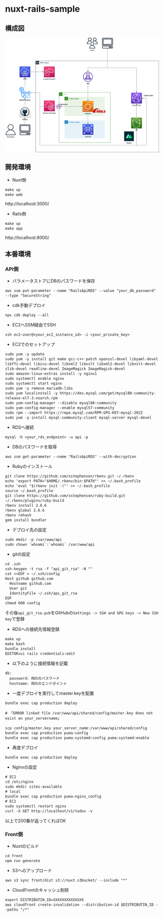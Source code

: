 # nuxt-rails-sample

## 構成図
![](docs/archtecture.drawio.png)

## 開発環境
- Nuxt側
```
make up
make web
```
http://localhost:3000/

- Rails側
```
make up
make app
```
http://localhost:8000/

## 本番環境
### API側
- パラメータストアにDBのパスワードを保存
```
aws ssm put-parameter --name "RailsApiRDS" --value "your_db_password" --type "SecureString"
```

- cdk手動デプロイ
```
npx cdk deploy --all
```

- EC2へSSM経由でSSH
```
ssh ec2-user@<your_ec2_instance_id> -i <your_private_key>
```

- EC2でのセットアップ
```
sudo yum -y update
sudo yum -y install git make gcc-c++ patch openssl-devel libyaml-devel libffi-devel libicu-devel libxml2 libxslt libxml2-devel libxslt-devel zlib-devel readline-devel ImageMagick ImageMagick-devel
sudo amazon-linux-extras install -y nginx1
sudo systemctl enable nginx
sudo systemctl start nginx
sudo yum -y remove mariadb-libs
sudo yum localinstall -y https://dev.mysql.com/get/mysql80-community-release-el7-3.noarch.rpm
sudo yum-config-manager --disable mysql80-community
sudo yum-config-manager --enable mysql57-community
sudo rpm --import https://repo.mysql.com/RPM-GPG-KEY-mysql-2022
sudo yum -y install mysql-community-client mysql-server mysql-devel
```

- RDSへ接続
```
mysql -h <your_rds_endpoint> -u api -p
```

- DBのパスワードを取得
```
aws ssm get-parameter --name "RailsApiRDS" --with-decryption
```

- Rubyのインストール
```
git clone https://github.com/sstephenson/rbenv.git ~/.rbenv
echo 'export PATH="$HOME/.rbenv/bin:$PATH"' >> ~/.bash_profile
echo 'eval "$(rbenv init -)"' >> ~/.bash_profile
source ~/.bash_profile
git clone https://github.com/sstephenson/ruby-build.git ~/.rbenv/plugins/ruby-build
rbenv install 2.6.6
rbenv global 2.6.6
rbenv rehash
gem install bundler
```

- デプロイ先の設定
```
sudo mkdir -p /var/www/api
sudo chown `whoami`:`whoami` /var/www/api
```

- gitの設定
```
cd .ssh
ssh-keygen -t rsa -f "api_git_rsa" -N ""
cat <<EOF > ~/.ssh/config
Host github github.com
  Hostname github.com
  User git
  IdentityFile ~/.ssh/api_git_rsa
EOF
chmod 600 config
```
その後`api_git_rsa.pub`をGitHubの`Settings -> SSH and GPG keys -> New SSH key`で登録

- RDSへの接続先情報登録
```
make up
make bash
bundle install
EDITOR=vi rails credentials:edit
```
- 以下のように接続情報を記載
```
db:
  password: RDSのパスワード
  hostname: RDSのエンドポイント
```

- 一度デプロイを実行してmaster.keyを配置
```
bundle exec cap production deploy

# 「ERROR linked file /var/www/api/shared/config/master.key does not exist on your_servername」

scp config/master.key your_server_name:/var/www/api/shared/config
bundle exec cap production puma:config
bundle exec cap production puma:systemd:config puma:systemd:enable
```

- 再度デプロイ
```
bundle exec cap production deploy
```

- Nginxの設定
```bash:
# EC2
cd /etc/nginx
sudo mkdir sites-available
# local
bundle exec cap production puma:nginx_config
# EC2
sudo systemctl restart nginx
curl -X GET http://localhost/v1/todos -v
```
以上で200番が返ってくればOK

### Front側
- Nuxtのビルド
```
cd front
npm run generate
```

- S3へのアップロード
```
aws s3 sync front/dist s3://nuxt.s3bucket/ --include "*"
```

- CloudFrontのキャッシュ削除
```
export DISTRIBUTIN_ID=XXXXXXXXXXXXXX
aws cloudfront create-invalidation --distribution-id $DISTRIBUTIN_ID --paths "/*"
```